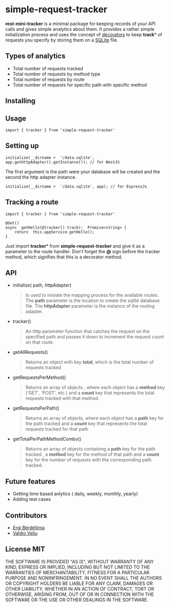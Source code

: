 # simple-request-tracker

**rest-mini-tracker** is a minimal package for keeping records of your API calls and gives simple analytics about them.
It provides a rather simple initialization process and uses the concept of [decorators](https://www.typescriptlang.org/docs/handbook/decorators.html) to keep **track*** of requests you specify by storing them on a [SQLite](https://www.sqlite.org/index.html) file.



## Types of analytics
- Total number of requests tracked
- Total number of requests by method type
- Total number of requests by route
- Total number of requests for specific path with specific method


## Installing


## Usage

    import { tracker } from 'simple-request-tracker'

## Setting up
    initialize(__dirname +  '/data.sqlite', app.getHttpAdapter().getInstance()); // for NestJS

The first argument is the path were your database will be created and the second the http adapter instance.

    initialize(__dirname +  '/data.sqlite', app); // for ExpressJs

## Tracking a route

    import { tracker } from 'simple-request-tracker'
    
    @Get()
    async  getHello(@tracker() track):  Promise<string> {
    	return  this.appService.getHello();
    }

Just import **tracker*** from **simple-request-tracker** and give it as a parameter to the route handler. Don't forget the **@** sign before the tracker method, which signifies that this is a decorator method.

## API

- initialize( path, httpAdapter)
	> Is used to inisiate the mapping process for the available routes. The **path** parameter is the location to create the sqlite database file. The **httpAdapter** parameter is the instance of the routing adapter.
- tracker()
	> An http parameter function that catches the request on the specified path and passes it down to increment the request count on that route.
- getAllRequests()
	> Returns an object with key **total**, which is the total number of requests tracked
- getRequestsPerMethod()
	> Returns an array of objects , where each object has a **method** key ('GET', 'POST', etc.) and a **count** key that represents the total requests tracked with that method.
- getRequestsPerPath()
	> Returns an array of objects, where each object has a **path** key  for the path tracked and a **count** key that represents the total requests tracked for that path
- getTotalPerPathMethodCombo()
	> Returns an array of objects containing a **path** key for the path tracked , a **method** key for the method of that path and a **count** key for the number of requests with the corresponding path tracked.


## Future features
- Getting time based anlytics ( daily, weekly, monthly, yearly)
- Adding test cases


## Contributors
- [Ergi Bërdëllima](https://github.com/Bhfreagra) 
- [Valdio Veliu](https://github.com/valdio)


## License MIT

THE SOFTWARE IS PROVIDED "AS IS", WITHOUT WARRANTY OF ANY KIND, EXPRESS OR
IMPLIED, INCLUDING BUT NOT LIMITED TO THE WARRANTIES OF MERCHANTABILITY,
FITNESS FOR A PARTICULAR PURPOSE AND NONINFRINGEMENT. IN NO EVENT SHALL THE
AUTHORS OR COPYRIGHT HOLDERS BE LIABLE FOR ANY CLAIM, DAMAGES OR OTHER
LIABILITY, WHETHER IN AN ACTION OF CONTRACT, TORT OR OTHERWISE, ARISING FROM,
OUT OF OR IN CONNECTION WITH THE SOFTWARE OR THE USE OR OTHER DEALINGS IN THE
SOFTWARE.
